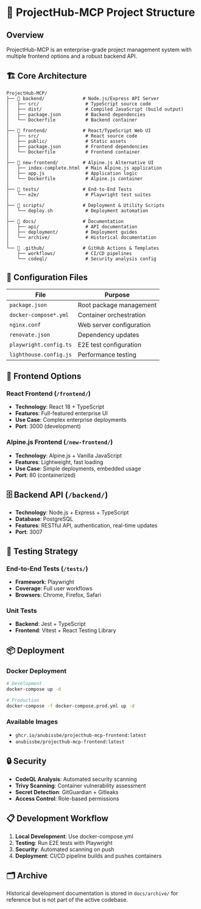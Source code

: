 # 📁 ProjectHub-MCP Project Structure

## Overview
ProjectHub-MCP is an enterprise-grade project management system with multiple frontend options and a robust backend API.

## 🏗️ Core Architecture

```
ProjectHub-MCP/
├── 📂 backend/              # Node.js/Express API Server
│   ├── src/                 # TypeScript source code
│   ├── dist/                # Compiled JavaScript (build output)
│   ├── package.json         # Backend dependencies
│   └── Dockerfile           # Backend container
│
├── 📂 frontend/             # React/TypeScript Web UI
│   ├── src/                 # React source code
│   ├── public/              # Static assets
│   ├── package.json         # Frontend dependencies
│   └── Dockerfile           # Frontend container
│
├── 📂 new-frontend/         # Alpine.js Alternative UI
│   ├── index-complete.html  # Main Alpine.js application
│   ├── app.js               # Application logic
│   └── Dockerfile           # Alpine.js container
│
├── 📂 tests/                # End-to-End Tests
│   └── e2e/                 # Playwright test suites
│
├── 📂 scripts/              # Deployment & Utility Scripts
│   └── deploy.sh            # Deployment automation
│
├── 📂 docs/                 # Documentation
│   ├── api/                 # API documentation
│   ├── deployment/          # Deployment guides
│   └── archive/             # Historical documentation
│
└── 📂 .github/              # GitHub Actions & Templates
    ├── workflows/           # CI/CD pipelines
    └── codeql/              # Security analysis config
```

## 🔧 Configuration Files

| File | Purpose |
|------|---------|
| `package.json` | Root package management |
| `docker-compose*.yml` | Container orchestration |
| `nginx.conf` | Web server configuration |
| `renovate.json` | Dependency updates |
| `playwright.config.ts` | E2E test configuration |
| `lighthouse.config.js` | Performance testing |

## 🚀 Frontend Options

### React Frontend (`/frontend/`)
- **Technology**: React 18 + TypeScript
- **Features**: Full-featured enterprise UI
- **Use Case**: Complex enterprise deployments
- **Port**: 3000 (development)

### Alpine.js Frontend (`/new-frontend/`)
- **Technology**: Alpine.js + Vanilla JavaScript
- **Features**: Lightweight, fast loading
- **Use Case**: Simple deployments, embedded usage
- **Port**: 80 (containerized)

## 🗄️ Backend API (`/backend/`)
- **Technology**: Node.js + Express + TypeScript
- **Database**: PostgreSQL
- **Features**: RESTful API, authentication, real-time updates
- **Port**: 3007

## 🧪 Testing Strategy

### End-to-End Tests (`/tests/`)
- **Framework**: Playwright
- **Coverage**: Full user workflows
- **Browsers**: Chrome, Firefox, Safari

### Unit Tests
- **Backend**: Jest + TypeScript
- **Frontend**: Vitest + React Testing Library

## 📦 Deployment

### Docker Deployment
```bash
# Development
docker-compose up -d

# Production
docker-compose -f docker-compose.prod.yml up -d
```

### Available Images
- `ghcr.io/anubissbe/projecthub-mcp-frontend:latest`
- `anubissbe/projecthub-mcp-frontend:latest`

## 🔒 Security

- **CodeQL Analysis**: Automated security scanning
- **Trivy Scanning**: Container vulnerability assessment
- **Secret Detection**: GitGuardian + Gitleaks
- **Access Control**: Role-based permissions

## 📋 Development Workflow

1. **Local Development**: Use docker-compose.yml
2. **Testing**: Run E2E tests with Playwright
3. **Security**: Automated scanning on push
4. **Deployment**: CI/CD pipeline builds and pushes containers

## 🗂️ Archive

Historical development documentation is stored in `docs/archive/` for reference but is not part of the active codebase.